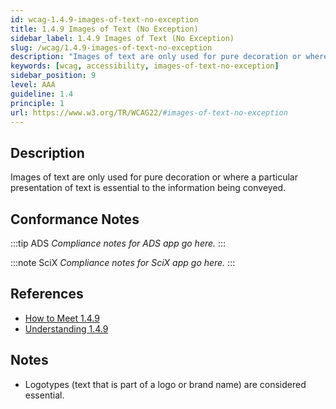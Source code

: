 ```yaml
---
id: wcag-1.4.9-images-of-text-no-exception
title: 1.4.9 Images of Text (No Exception)
sidebar_label: 1.4.9 Images of Text (No Exception)
slug: /wcag/1.4.9-images-of-text-no-exception
description: "Images of text are only used for pure decoration or where a particular presentation of text is essential to the information being conveyed."
keywords: [wcag, accessibility, images-of-text-no-exception]
sidebar_position: 9
level: AAA
guideline: 1.4
principle: 1
url: https://www.w3.org/TR/WCAG22/#images-of-text-no-exception
---
```


## Description

Images of text are only used for pure decoration or where a particular presentation of text is essential to the information being conveyed.

## Conformance Notes

:::tip ADS
_Compliance notes for ADS app go here._
:::

:::note SciX
_Compliance notes for SciX app go here._
:::

## References

- [How to Meet 1.4.9](https://www.w3.org/WAI/WCAG22/quickref/#images-of-text-no-exception)
- [Understanding 1.4.9](https://www.w3.org/WAI/WCAG22/Understanding/images-of-text-no-exception.html)

## Notes

- Logotypes (text that is part of a logo or brand name) are considered essential.
